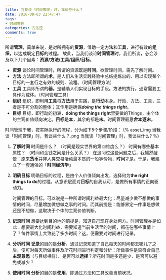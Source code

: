 ```yaml
---
title: 当我谈「时间管理」时，我谈些什么？
date: 2016-08-03 22:47:47
tags:
- 时间管理
categories: 方法控
comments: true
---
```

所谓**管理**，简单来说，是对所拥有的**资源**，借助一定**方法**和**工具**，进行有效的**组织**，以达成既定**目标**的过程。
故此，当我们谈论**时间管理**时，我们所谈，必会涉及以下几个因素：**资源/方法/工具/组织/目标**。

- **资源**
	谈论时间管理时，所谓的资源既是**时间**。欲管理时间，需先了解时间。
- **方法**
	方法即所谓的**术**，是人们从生活实践经验中总结提炼出的、用以实现某个目标的一套行之有效的规则、流程。（时间管理方法）
- **工具**
	工具即所谓的**器**，是辅助人们实现目标的手段。方法的执行，通常需要工具作为载体。（时间管理工具）
- **组织**
	组织，即利用**工具**将**方法**用于实践，是**行动**本身。行动、方法、工具，三者是不可分割的整体；其作用是确保***doing the things right***。
- **目标**
	目标，即行动的初衷，**doing the things right**里要做的Things，由个体的主观价值倾向决定。**目标**是**本**，其余的都是**末**。时间管理最忌**舍本逐末**。

时间管理于我，按实际执行的流程，分为如下5个步骤/阶段：
{% asset_img 当我谈「时间管理」时，我谈些什么？.png 当我谈「时间管理」时，我谈些什么? %}
<!--more-->
1. **了解时间**
	时间是什么？
	（时间是现实世界的第四维度么？）
	时间有哪些基本属性？
	（时间和金钱之间是什么关系？）
	在追问过这些问题之后，我幡然醒悟：原来**货币**并非人类交易活动最本质的一般等价物，**时间**才是。于是，我建立了一套通俗的「**时间经济学」**
2. **明确目标**
	明确目标的过程，是由个人价值倾向出发，选择何为**the right things to do**的过程。从意识层面对**目标**的自我认可，是做所有事情的正向驱动力。

	时间管理的目标，可以说是一种所谓时间利益最大化：尽量减少做不想做的事情的时间，尽量增加做想做之事的时间。而其前提是：能够界定一件事是想做还是不想做，这取决于个体的主观价值判断。
3. **记录时间**
	想要达到目的地的前提是，知道自己现在身处何方。时间管理亦是如此：想要最大化时间利益，需要知道当前生活里的时间，都花在哪些事情上了？每件事情上大致花了多少时间？这，便需要对时间进行记录。
4. **分析时间**
	**记录**的目的是**分析**。通过记录知道了自己每天的时间都去哪儿了之后，便可对每天所做事件及所花时间进行判定和分析：所做事件是否符合自己**主观意愿**（与目标相符）、是否可以**选择**？所花时间是多还是少、是否可以避免或减少？
5. **使用时间**
	**分析**的目的是**使用**，即通过方法和工具改善当前状况。